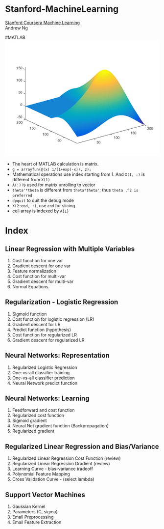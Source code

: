 # Stanford-MachineLearning
[Stanford Coursera Machine Learning](https://www.coursera.org/course/ml)  
Andrew Ng  

#MATLAB
![](/img/logo.png)  
* The heart of MATLAB calculation is matrix.  
* `g = arrayfun(@(x) 1/(1+exp(-x)), z);`
* Mathematical operations use index starting from 1. And `X(1, :)` is different from `X(1)`  
* `A(:)` is used for matrix unrolling to vector
* `theta'*theta` is different from `theta*theta'`; thus `theta .^2 is preferred`
* `dpquit` to quit the debug mode 
* `X(2:end, :)`, use `end` for slicing 
* cell array is indexed by `A{1}`

# Index
## Linear Regression with Multiple Variables
1. Cost function for one var
1. Gradient descent for one var
1. Feature normalization
1. Cost function for multi-var
1. Gradient descent for multi-var
1. Normal Equations 

## Regularization - Logistic Regression 
1. Sigmoid function
1. Cost function for logistic regression (LR)
1. Gradient descent for LR
1. Predict function (hypothesis)
1. Cost function for regularized LR 
1. Gradient descent for regularized LR 

## Neural Networks: Representation
1. Regularized Logistic Regression 
1. One-vs-all classifier training 
1. One-vs-all classifier prediction 
1. Neural Network predict function 

## Neural Networks: Learning
1. Feedforward and cost function 
1. Regularized cost function 
1. Sigmoid gradient
1. Neural Net gradient function (Backpropagation) 
1. Regularized gradient

## Regularized Linear Regression and Bias/Variance
1. Regularized Linear Regression Cost Function (review)
1. Regularized Linear Regression Gradient (review)
1. Learning Curve - bias-variance tradeoff
1. Polynomial Feature Mapping 
1. Cross Validation Curve - (select lambda)

## Support Vector Machines 
1. Gaussian Kernel
1. Parameters (C, sigma)
1. Email Preprocessing
1. Email Feature Extraction 